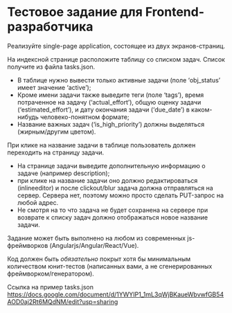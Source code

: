 # Тестовое задание для Frontend-разработчика

Реализуйте single-page application, состоящее из двух экранов-страниц.

На индексной странице расположите таблицу со списком задач. Cписок получите из файла tasks.json.

* В таблице нужно вывести только активные задачи (поле ‘obj_status’ имеет значение ‘active’);
* Кроме имени задачи также выведите теги (поле ‘tags’), время потраченное на задачу (‘actual_effort’), общую оценку задачи (‘estimated_effort’), и дату окончания задачи (‘due_date’) в каком-нибудь человеко-понятном формате;
* Название важных задач (‘is_high_priority’) должны выделяться (жирным/другим цветом).

При клике на название задачи в таблице пользователь должен переходить на страницу задачи.

* На странице задачи выведите дополнительную информацию о задаче (например description);
* при клике на название задачи оно должно редактироваться (inlineeditor) и после clickout/blur задача должна отправляться на сервер. Сервера нет, поэтому можно просто сделать PUT-запрос на любой адрес. 
* Не смотря на то что задача не будет сохранена на сервере при возврате к списку задач должно отображаться новое название задачи. 

Задание может быть выполнено на любом из современных js-фреймворков (Angularjs/Angular/React/Vue).

Код должен быть *обязательно* покрыт хотя бы минимальным количеством юнит-тестов (написанных вами, а не сгенерированных фреймворком/генератором).

Ссылка на пример tasks.json
https://docs.google.com/document/d/1YWYIP1_1mL3qWjBKaueWbvwfGB54AOD0aj2Rt6MQdNM/edit?usp=sharing

